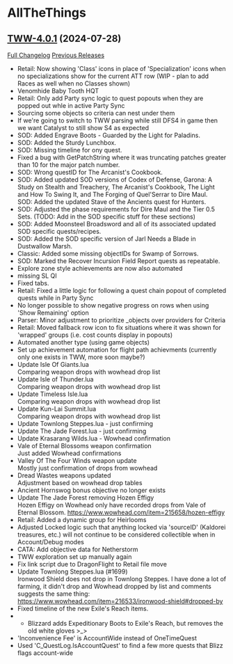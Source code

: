 # AllTheThings

## [TWW-4.0.1](https://github.com/DFortun81/AllTheThings/tree/TWW-4.0.1) (2024-07-28)
[Full Changelog](https://github.com/DFortun81/AllTheThings/compare/TWW-4.0.0a...TWW-4.0.1) [Previous Releases](https://github.com/DFortun81/AllTheThings/releases)

- Retail: Now showing 'Class' icons in place of 'Specialization' icons when no specializations show for the current ATT row (WIP - plan to add Races as well when no Classes shown)  
- Venomhide Baby Tooth HQT  
- Retail: Only add Party sync logic to quest popouts when they are popped out whle in active Party Sync  
- Sourcing some objects so criteria can nest under them  
- If we're going to switch to TWW parsing while still DFS4 in game then we want Catalyst to still show S4 as expected  
- SOD: Added Engrave Boots - Guarded by the Light for Paladins.  
- SOD: Added the Sturdy Lunchbox.  
- SOD: Missing timeline for ony quest.  
- Fixed a bug with GetPatchString where it was truncating patches greater than 10 for the major patch number.  
- SOD: Wrong questID for The Arcanist's Cookbook.  
- SOD: Added updated SOD versions of Codex of Defense, Garona: A Study on Stealth and Treachery, The Arcanist's Cookbook, The Light and How To Swing It, and The Forging of Quel'Serrar to Dire Maul.  
    SOD: Added the updated Stave of the Ancients quest for Hunters.  
- SOD: Adjusted the phase requirements for Dire Maul and the Tier 0.5 Sets. (TODO: Add in the SOD specific stuff for these sections)  
- SOD: Added Moonsteel Broadsword and all of its associated updated SOD specific quests/recipes.  
- SOD: Added the SOD specific version of Jarl Needs a Blade in Dustwallow Marsh.  
- Classic: Added some missing objectIDs for Swamp of Sorrows.  
- SOD: Marked the Recover Incursion Field Report quests as repeatable.  
- Explore zone style achievements are now also automated  
- missing SL QI  
- Fixed tabs.  
- Retail: Fixed a little logic for following a quest chain popout of completed quests while in Party Sync  
- No longer possible to show negative progress on rows when using 'Show Remaining' option  
- Parser: Minor adjustment to prioritize _objects over providers for Criteria  
- Retail: Moved fallback row icon to fix situations where it was shown for 'wrapped' groups (i.e. cost counts display in popouts)  
- Automated another type (using game objects)  
- Set up achievement automation for flight path achievments (currently only one exists in TWW, more soon maybe?)  
- Update Isle Of Giants.lua  
    Comparing weapon drops with wowhead drop list  
- Update Isle of Thunder.lua  
    Comparing weapon drops with wowhead drop list  
- Update Timeless Isle.lua  
    Comparing weapon drops with wowhead drop list  
- Update Kun-Lai Summit.lua  
    Comparing weapon drops with wowhead drop list  
- Update Townlong Steppes.lua - just confirming  
- Update The Jade Forest.lua - just confirming  
- Update Krasarang Wilds.lua - Wowhead confirmation  
- Vale of Eternal Blossoms weapon confirmation  
    Just added Wowhead confirmations  
- Valley Of The Four Winds weapon update  
    Mostly just confirmation of drops from wowhead  
- Dread Wastes weapons updated  
    Adjustment based on wowhead drop tables  
- Ancient Hornswog bonus objective no longer exists  
- Update The Jade Forest removing Hozen Effigy  
    Hozen Effigy on Wowhead only have recorded drops from Vale of Eternal Blossom. https://www.wowhead.com/item=215658/hozen-effigy  
- Retail: Added a dynamic group for Heirlooms  
- Adjusted Locked logic such that anything locked via 'sourceID' (Kaldorei treasures, etc.) will not continue to be considered collectible when in Account/Debug modes  
- CATA: Add objective data for Netherstorm  
- TWW exploration set up manually again  
- Fix link script due to DragonFlight to Retail file move  
- Update Townlong Steppes.lua (#1699)  
    Ironwood Shield does not drop in Townlong Steppes. I have done a lot of farming, it didn't drop and Wowhead dropped by list and comments suggests the same thing: https://www.wowhead.com/item=216533/ironwood-shield#dropped-by  
- Fixed timeline of the new Exile's Reach items.  
- - Blizzard adds Expeditionary Boots to Exile's Reach, but removes the old white gloves >_>  
- 'Inconvenience Fee' is AccountWide instead of OneTimeQuest  
- Used 'C\_QuestLog.IsAccountQuest' to find a few more quests that Blizz flags account-wide  
